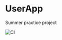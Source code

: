 # UserApp
Summer practice project

![CI](https://github.com/ianbelov/UserApp/workflows/CI/badge.svg)
